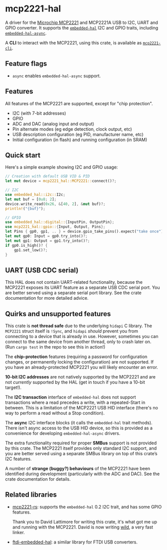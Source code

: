 # mcp2221-hal

A driver for the [Microchip MCP2221][microchip] and MCP2221A USB to I2C, UART
and GPIO converter. It supports the [`embedded-hal`][] I2C and GPIO traits,
including [`embedded-hal-async`][].

A **CLI** to interact with the MCP2221, using this crate, is available as
[`mcp2221-cli`][].

## Feature flags

- `async` enables `embedded-hal-async` support.

## Features

All features of the MCP2221 are supported, except for "chip protection".

- I2C (with 7-bit addresses)
- GPIO
- ADC and DAC (analog input and output)
- Pin alternate modes (eg edge detection, clock output, etc)
- USB description configuration (eg PID, manufacturer name, etc)
- Initial configuration (in flash) and running configuration (in SRAM)

## Quick start

Here's a simple example showing I2C and GPIO usage:

```rust
// Creation with default USB VID & PID
let mut device = mcp2221_hal::MCP2221::connect()?;

// I2C
use embedded_hal::i2c::I2c;
let mut buf = [0u8; 2];
device.write_read(0x26, &[40, 2], &mut buf)?;
println!("{buf}");

// GPIO
use embedded_hal::digital::{InputPin, OutputPin};
use mcp2221_hal::gpio::{Input, Output, Pins};
let Pins { gp0, gp1, .. } = device.gpio_take_pins().expect("take once");
let mut gp0: Input = gp0.try_into()?;
let mut gp1: Output = gp1.try_into()?;
if gp0.is_high()? {
    gp1.set_low()?;
}
```

## UART (USB CDC serial)

This HAL does not contain UART-related functionality, because the MCP2221 exposes its
UART feature as a separate USB CDC serial port. You are better served using a separate
serial port library. See the crate documentation for more detailed advice.

## Quirks and unsupported features

This crate is **not thread safe** due to the underlying `hidapi` C library. The
`MCP2221` struct itself is `!Sync`, and `hidapi` _should_ prevent you from
connecting to a device that is already in use. However, sometimes you can
connect to the same device from another thread, only to crash later on. (Run
`cargo test` in the repo to see this in action!)

The **chip-protection** features (requiring a password for configuration
changes, or permanently locking the configuration) are not supported. If you
have an already-protected MCP2221 you will likely encounter an error.

**10-bit I2C addresses** are not natively supported by the MCP2221 and are not
_currently_ supported by the HAL (get in touch if you have a 10-bit target!).

The **I2C transaction** interface of `embedded-hal` does not support transactions where
a read precedes a write, with a repeated-Start in between. This is a limitation of the
MCP2221 USB HID interface (there's no way to perform a read without a Stop condition).

The **async** I2C interface blocks (it calls the `embedded-hal` trait methods).
There isn't async access to the USB HID device, so this is provided as a
convenience for developing `embedded-hal-async` drivers.

The extra functionality required for proper **SMBus** support is not provided by this
crate. The MCP2221 itself provides only standard I2C support, and you are better
served using a separate SMBus library on top of this crate’s I2C features.

A number of **strange (buggy?) behaviours** of the MCP2221 have been identified
during development (particularly with the ADC and DAC). See the crate
documentation for details.

## Related libraries

- [mcp2221-rs][]: supports the `embedded-hal` 0.2 I2C trait, and has some GPIO features.

  Thank you to David Lattimore for writing this crate, it's what got me up and running
  with the MCP2221. David is now writing [wild][], a very fast linker.

- [ftdi-embedded-hal][]: a similar library for FTDI USB converters.

[microchip]: https://www.microchip.com/en-us/product/mcp2221a
[`embedded-hal`]: https://crates.io/crates/embedded-hal
[`embedded-hal-async`]: https://crates.io/crates/embedded-hal-async
[`mcp2221-cli`]: https://crates.io/crates/mcp2221-cli
[mcp2221-rs]: https://github.com/google/mcp2221-rs
[wild]: https://github.com/davidlattimore/wild
[ftdi-embedded-hal]: https://github.com/ftdi-rs/ftdi-embedded-hal
